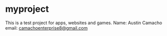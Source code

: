 # myproject
This is a test project for apps, websites and games.
Name: Austin Camacho
email: camachoenterprise8@gmail.com
